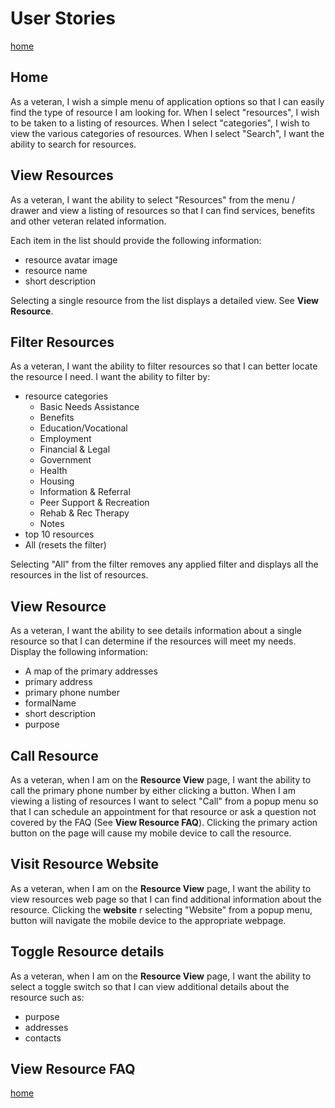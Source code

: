 # User Stories

[home](../readme.md)

## Home

As a veteran, I wish a simple menu of application options so that I can easily find the type of resource I am looking for. When I select "resources", I wish to be taken to a listing of resources.  When I select "categories", I wish to view the various categories of resources.  When I select "Search", I want the ability to search for resources.

## View Resources

As a veteran, I want the ability to select "Resources" from the menu / drawer and view a listing of resources so that I can find services, benefits and other veteran related information.

Each item in the list should provide the following information:
  - resource avatar image
  - resource name
  - short description

Selecting a single resource from the list displays a detailed view.  See **View Resource**.

## Filter Resources

As a veteran, I want the ability to filter resources so that I can better locate the resource I need.  I want the ability to filter by:

- resource categories
  - Basic Needs Assistance
  - Benefits
  - Education/Vocational
  - Employment
  - Financial & Legal
  - Government
  - Health
  - Housing
  - Information & Referral
  - Peer Support & Recreation
  - Rehab & Rec Therapy
  - Notes
- top 10 resources
- All (resets the filter)

Selecting "All" from the filter removes any applied filter and displays all the resources in the list of resources.

## View Resource

As a veteran, I want the ability to see details information about a single resource so that I can determine if the resources will meet my needs. Display the following information:

- A map of the primary addresses
- primary address
- primary phone number
- formalName
- short description
- purpose

## Call Resource

As a veteran, when I am on the **Resource View** page, I want the ability to call the primary phone number by either clicking a button.   When I am viewing a listing of resources I want to select "Call" from a popup menu so that I can schedule an appointment for that resource or ask a question not covered by the FAQ (See **View Resource FAQ**).  Clicking the primary action button on the page will cause my mobile device to call the resource.  

## Visit Resource Website

As a veteran, when I am on the **Resource View** page, I want the ability to view resources web page so that I can find additional information about the resource.  Clicking the **website** r selecting "Website" from a popup menu, button will navigate the mobile device to the appropriate webpage.

## Toggle Resource details

As a veteran, when I am on the **Resource View** page, I want the ability to select a toggle switch so that I can view additional details about the resource such as:

- purpose
- addresses
- contacts  

## View Resource FAQ

[home](../readme.md)
